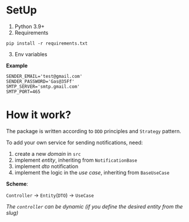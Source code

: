 # SetUp

1. Python 3.9+
2. Requirements
```shell
pip install -r requirements.txt
```
3. Env variables

**Example**
```shell
SENDER_EMAIL='test@gmail.com'
SENDER_PASSWORD='Gas@35Ff'
SMTP_SERVER='smtp.gmail.com'
SMTP_PORT=465
```

# How it work?

The package is written according to `DDD` principles and `Strategy` pattern.

To add your own service for sending notifications, need:

1. create a new *domain* in `src`
2. implement *entity*, inheriting from `NotificationBase`
3. implement *dto* notification
4. implement the logic in the *use case*, inheriting from `BaseUseCase`

**Scheme**:

`Controller` -> `Entity`(`DTO`) -> `UseCase`

*The `controller` can be dynamic (if you define the desired entity from the slug)*
